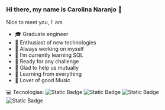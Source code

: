 ### Hi there, my name is Carolina Naranjo 👋

<!--
**caro278ng/caro278ng** is a ✨ _special_ ✨ repository because its `README.md` (this file) appears on your GitHub profile.-->

Nice to meet you, I' am

- 🎓 Graduate engineer
- 🔭 Enthusiast of new technologies
- 🌱 Always working on myself
- 🌱 I’m currently learning SQL
- 🏁 Ready for any challenge
- 🤝 Glad to help us mutually
- 🔎 Learning from everything
- 🎵 Lover of good Music


💻 Tecnologías:
![Static Badge](https://img.shields.io/badge/Python-yellow)
![Static Badge](https://img.shields.io/badge/Excel-darkgreen)
![Static Badge](https://img.shields.io/badge/SQL-blue)
![Static Badge](https://img.shields.io/badge/PowerBI-yellow)



